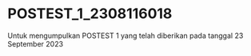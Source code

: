 # POSTEST_1_2308116018
Untuk mengumpulkan POSTEST 1 yang telah diberikan pada tanggal 23 September 2023
